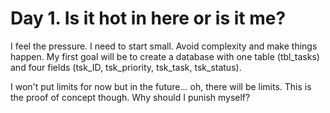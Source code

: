 # Day 1.  Is it hot in here or is it me?
I feel the pressure.  I need to start small.  Avoid complexity and make things happen.  My first goal will be to create a database with one table (tbl_tasks) and four fields (tsk_ID, tsk_priority, tsk_task, tsk_status).  

I won't put limits for now but in the future... oh, there will be limits.  This is the proof of concept though.  Why should I punish myself?
